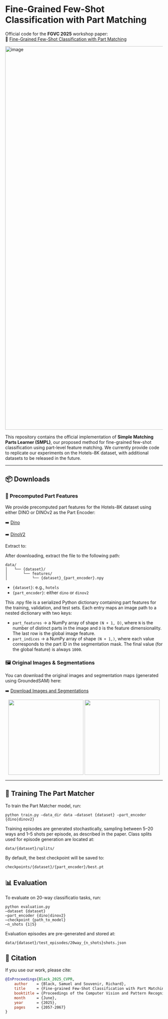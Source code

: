 # Fine-Grained Few-Shot Classification with Part Matching

Official code for the **FGVC 2025** workshop paper:  
📄 [Fine-Grained Few-Shot Classification with Part Matching](https://openaccess.thecvf.com/content/CVPR2025W/FGVC/papers/Black_Fine-grained_Few-Shot_Classification_with_Part_Matching_CVPRW_2025_paper.pdf)

<img width="1224" alt="image" src="https://github.com/user-attachments/assets/5caba300-cc74-40e3-860e-75afe271bd19" />


This repository contains the official implementation of **Simple Matching Parts Learner (SMPL)**, our proposed method for fine-grained few-shot classification using part-level feature matching. We currently provide code to replicate our experiments on the Hotels-8K dataset, with additional datasets to be released in the future.

---

## 📦 Downloads

### 🔹 Precomputed Part Features
We provide precomputed part features for the Hotels-8K dataset using either DINO or DINOv2 as the Part Encoder:

➡️ [Dino]([https://your-part-features-link.com](https://tuprd-my.sharepoint.com/:u:/g/personal/tul03156_temple_edu/EW4w48jCEqNMtcs4WW_7fToBCOKKkkEh1IHBZDzlU1i7Pg?e=7jxeSo))

➡️ [DinoV2]([https://your-part-features-link.com](https://tuprd-my.sharepoint.com/:u:/g/personal/tul03156_temple_edu/ERm3y4p0rjNFnCRvCNoj_3YByQO99wW_D35BFVqvRN9l4g?e=ATEac8))

Extract to:

After downloading, extract the file to the following path:
```
data/
│   └── {dataset}/
│       └── features/
│           └── {dataset}_{part_encoder}.npy
```

- `{dataset}`: e.g., `hotels`
- `{part_encoder}`: either `dino` or `dinov2`

This .npy file is a serialized Python dictionary containing part features for the training, validation, and test sets. Each entry maps an image path to a nested dictionary with two keys:
- `part_features` → a NumPy array of shape `(N + 1, D)`, where `N` is the number of distinct parts in the image and `D` is the feature dimensionality. The last row is the global image feature.
- `part_indices` → a NumPy array of shape `(N + 1,)`, where each value corresponds to the part ID in the segmentation mask. The final value (for the global feature) is always `1000`.

### 🖼️ Original Images & Segmentations

You can download the original images and segmentation maps (generated using GroundedSAM) here:

➡️ [Download Images and Segmentations](https://tuprd-my.sharepoint.com/:u:/g/personal/tul03156_temple_edu/EbqB3f6-AWNItgBWYy9akM0BqlHGn-g36Pim6G6zf6bE5w?e=U2Mz8S)

<div align="center">
  <img width="240" src="https://github.com/user-attachments/assets/5bbb409c-4e07-4dba-9fab-23993d97fa84" />
  <img width="240" src="https://github.com/user-attachments/assets/b99e8778-b052-472b-9dee-5b32f9c051c7" />
</div>

---

## 🚀 Training The Part Matcher

To train the Part Matcher model, run:

```
python train.py –data_dir data –dataset {dataset} –part_encoder {dino|dinov2}
```

Training episodes are generated stochastically, sampling between 5–20 ways and 1–5 shots per episode, as described in the paper. Class splits used for episode generation are located at:

```
data/{dataset}/splits/
```

By default, the best checkpoint will be saved to:

```
checkpoints/{dataset}/{part_encoder}/best.pt
```

## 📊 Evaluation

To evaluate on 20-way classificatio tasks, run:

```
python evaluation.py 
–dataset {dataset} 
–part_encoder {dino|dinov2} 
–checkpoint {path_to_model} 
–n_shots {1|5}
```

Evaluation episodes are pre-generated and stored at:
```
data/{dataset}/test_episodes/20way_{n_shots}shots.json
```
## 📖 Citation

If you use our work, please cite:

```bibtex
@InProceedings{Black_2025_CVPR,
    author    = {Black, Samuel and Souvenir, Richard},
    title     = {Fine-grained Few-Shot Classification with Part Matching},
    booktitle = {Proceedings of the Computer Vision and Pattern Recognition Conference (CVPR) Workshops},
    month     = {June},
    year      = {2025},
    pages     = {2057-2067}
}

